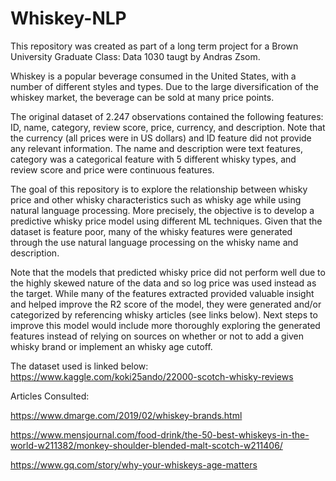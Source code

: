 # Whiskey-NLP

This repository was created as part of a long term project for a Brown University Graduate Class: Data 1030 taugt by Andras Zsom.

Whiskey is a popular beverage consumed in the United States, with a number of different styles and types. Due to the large diversification of the whiskey market, the beverage can be sold at many price points.

The original dataset of 2.247 observations contained the following features: ID, name, category, review score, price, currency, and description. Note that the currency (all prices were in US dollars) and ID feature did not provide any relevant information. The name and description were text features, category was a categorical feature with 5 different whisky types, and review score and price were continuous features.

The goal of this repository is to explore the relationship between whisky price and other whisky characteristics such as whisky age while using natural language processing.  More precisely, the objective is to develop a predictive whisky price model using different ML techniques. Given that the dataset is feature poor, many of the whisky features were generated through the use natural language processing on the whisky name and description. 

Note that the models that predicted whisky price did not perform well due to the highly skewed nature of the data and so log price was used instead as the target. While many of the features extracted provided valuable insight and helped improve the R2 score of the model, they were generated and/or categorized by referencing whisky articles (see links below). Next steps to improve this model would include more thoroughly exploring the generated features instead of relying on sources on whether or not to add a given whisky brand or implement an whisky age cutoff.

The dataset used is linked below:
https://www.kaggle.com/koki25ando/22000-scotch-whisky-reviews

Articles Consulted:

https://www.dmarge.com/2019/02/whiskey-brands.html

https://www.mensjournal.com/food-drink/the-50-best-whiskeys-in-the-world-w211382/monkey-shoulder-blended-malt-scotch-w211406/

https://www.gq.com/story/why-your-whiskeys-age-matters
